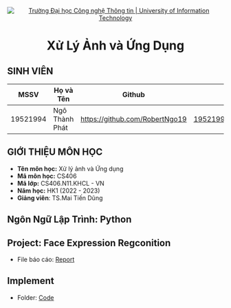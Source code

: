 <!-- Banner -->
<p align="center">
  <a href="https://www.uit.edu.vn/" title="Trường Đại học Công nghệ Thông tin" style="border: none;">
    <img src="https://i.imgur.com/WmMnSRt.png" alt="Trường Đại học Công nghệ Thông tin | University of Information Technology">
  </a>
</p>
<h1 align="center"><b>Xử Lý Ảnh và Ứng Dụng</b></h>

## SINH VIÊN
 MSSV          | Họ và Tên              | Github                    | Email                   |
 ------------- | ---------------------- |---------------------------|------------------------- 
 19521994      | Ngô Thành Phát         |https://github.com/RobertNgo19  |19521994@gm.uit.edu.vn   |
 
 ## GIỚI THIỆU MÔN HỌC
* **Tên môn học:** Xử lý ảnh và Ứng dụng
* **Mã môn học:** CS406
* **Mã lớp:** CS406.N11.KHCL - VN
* **Năm học:** HK1 (2022 - 2023)
* **Giảng viên**: TS.Mai Tiến Dũng

 ## Ngôn Ngữ Lập Trình: Python
 ## Project: Face Expression Regconition
  - File báo cáo: [Report](https://github.com/RobertNgo19/Face-Expression-w-DL/blob/main/Project/B%C3%A1o-C%C3%A1o.pdf)
 ## Implement
 - Folder: [Code](https://github.com/RobertNgo19/Face-Expression-w-DL/tree/main/Project)


 
